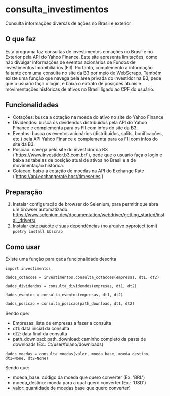 # consulta_investimentos

Consulta informações diversas de ações no Brasil e exterior

## O que faz
Esta programa faz consultas de investimentos em ações no Brasil e no Exterior pela API do Yahoo Finance. Este site apresenta limitações, como não divulgar informações de eventos acionários de Fundos de investimentos Imonibiliários (FII). Portanto, complemento a informação faltante com uma consulta no site da B3 por meio de WebScrapp.
Também existe uma função que navega pela área privada do investidor na B3, pede que o usuário faça o login, e baixa o extrato de posições atuais e movimentações históricas de ativos no Brasil ligado ao CPF do usuário.

## Funcionalidades
- Cotações: busca a cotação na moeda do ativo no site do Yahoo Finance
- Dividendos: busca os dividendos distribuidos pela API do Yahoo Finance e complementa para os FII com infos do site da B3.
- Eventos: busca os eventos acionários (distribuidos, splits, bonificações, etc.) pela API Yahoo Finance e complementa para os FII com infos do site da B3.
- Posicao: navega pelo site do investidor da B3 ('https://www.investidor.b3.com.br/'), pede que o usuário faça o login e baixa as tabelas de posição atual de ativos no Brasil e a de movimentação histórica.
- Cotacao: baixa a cotação de moedas na API do Exchange Rate ('https://api.exchangerate.host/timeseries')

## Preparação
1. Instalar configuração de browser do Selenium, para permitir que abra um browser automatizado. https://www.selenium.dev/documentation/webdriver/getting_started/install_drivers/
2. Instalar este pacote e suas dependências (no arquivo pyproject.toml) 
`poetry install bbscrap`

## Como usar

Existe uma função para cada funcionalidade descrita

`import investimentos`

`dados_cotacoes = investimentos.consulta_cotacoes(empresas, dt1, dt2)`

`dados_dividendos = consulta_dividendos(empresas, dt1, dt2)`

`dados_eventos = consulta_eventos(empresas, dt1, dt2)`

`dados_posicao = consulta_posicao(path_download, dt1, dt2)`

Sendo que:
- Empresas: lista de empresas a fazer a consulta
- dt1: data inicial da consulta
- dt2: data final da consulta
- path_download: path_download: caminho completo da pasta de downloads (Ex.: C:/user/fulano/downloads)

`dados_moedas = consulta_moedas(valor, moeda_base, moeda_destino, dt1=None, dt2=None)`

Sendo que:
- moeda_base: código da moeda que quero converter (Ex: 'BRL')
- moeda_destino: moeda para a qual quero converter (Ex.: 'USD')
- valor: quantidade de moedas base que quero converter)
